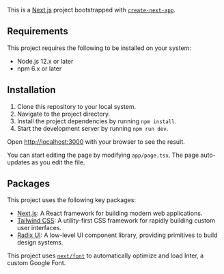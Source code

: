 This is a [Next.js](https://nextjs.org/) project bootstrapped with [`create-next-app`](https://github.com/vercel/next.js/tree/canary/packages/create-next-app).

## Requirements

This project requires the following to be installed on your system:

- Node.js 12.x or later
- npm 6.x or later

## Installation

1. Clone this repository to your local system.
2. Navigate to the project directory.
3. Install the project dependencies by running `npm install`.
4. Start the development server by running `npm run dev`.

Open [http://localhost:3000](http://localhost:3000) with your browser to see the result.

You can start editing the page by modifying `app/page.tsx`. The page auto-updates as you edit the file.

## Packages

This project uses the following key packages:

- [Next.js](https://nextjs.org/): A React framework for building modern web applications.
- [Tailwind CSS](https://tailwindcss.com/): A utility-first CSS framework for rapidly building custom user interfaces.
- [Radix UI](https://www.radix-ui.com/): A low-level UI component library, providing primitives to build design systems.

This project uses [`next/font`](https://nextjs.org/docs/basic-features/font-optimization) to automatically optimize and load Inter, a custom Google Font.
